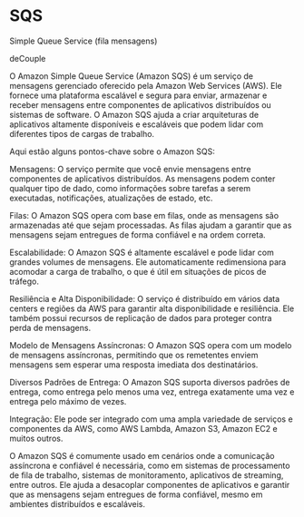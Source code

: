 # SQS

Simple Queue Service (fila mensagens)

deCouple

O Amazon Simple Queue Service (Amazon SQS) é um serviço de mensagens gerenciado oferecido pela Amazon Web Services (AWS). Ele fornece uma plataforma escalável e segura para enviar, armazenar e receber mensagens entre componentes de aplicativos distribuídos ou sistemas de software. O Amazon SQS ajuda a criar arquiteturas de aplicativos altamente disponíveis e escaláveis que podem lidar com diferentes tipos de cargas de trabalho.

Aqui estão alguns pontos-chave sobre o Amazon SQS:

Mensagens: O serviço permite que você envie mensagens entre componentes de aplicativos distribuídos. As mensagens podem conter qualquer tipo de dado, como informações sobre tarefas a serem executadas, notificações, atualizações de estado, etc.

Filas: O Amazon SQS opera com base em filas, onde as mensagens são armazenadas até que sejam processadas. As filas ajudam a garantir que as mensagens sejam entregues de forma confiável e na ordem correta.

Escalabilidade: O Amazon SQS é altamente escalável e pode lidar com grandes volumes de mensagens. Ele automaticamente redimensiona para acomodar a carga de trabalho, o que é útil em situações de picos de tráfego.

Resiliência e Alta Disponibilidade: O serviço é distribuído em vários data centers e regiões da AWS para garantir alta disponibilidade e resiliência. Ele também possui recursos de replicação de dados para proteger contra perda de mensagens.

Modelo de Mensagens Assíncronas: O Amazon SQS opera com um modelo de mensagens assíncronas, permitindo que os remetentes enviem mensagens sem esperar uma resposta imediata dos destinatários.

Diversos Padrões de Entrega: O Amazon SQS suporta diversos padrões de entrega, como entrega pelo menos uma vez, entrega exatamente uma vez e entrega pelo máximo de vezes.

Integração: Ele pode ser integrado com uma ampla variedade de serviços e componentes da AWS, como AWS Lambda, Amazon S3, Amazon EC2 e muitos outros.

O Amazon SQS é comumente usado em cenários onde a comunicação assíncrona e confiável é necessária, como em sistemas de processamento de fila de trabalho, sistemas de monitoramento, aplicativos de streaming, entre outros. Ele ajuda a desacoplar componentes de aplicativos e garantir que as mensagens sejam entregues de forma confiável, mesmo em ambientes distribuídos e escaláveis.